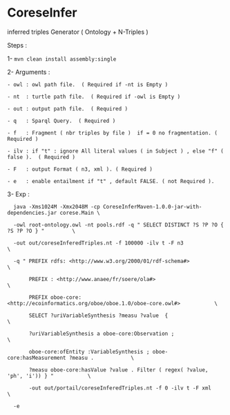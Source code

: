 

# CoreseInfer

inferred triples Generator ( Ontology + N-Triples )

Steps : 

 1- `mvn clean install assembly:single `

 2- Arguments :
 
    - owl : owl path file.  ( Required if -nt is Empty ) 
    
    - nt  : turtle path file.  ( Required if -owl is Empty ) 
    
    - out : output path file.  ( Required )
    
    - q   : Sparql Query.  ( Required )
    
    - f   : Fragment ( nbr triples by file )  if = 0 no fragmentation. ( Required )
    
    - ilv : if "t" : ignore All literal values ( in Subject ) , else "f" ( false ).  ( Required )
    
    - F   : output Format ( n3, xml ). ( Required )
    
    - e   : enable entailment if "t" , default FALSE. ( not Required ).
    
  3- Exp :
  
      java -Xms1024M -Xmx2048M -cp CoreseInferMaven-1.0.0-jar-with-dependencies.jar corese.Main \
      
      -owl root-ontology.owl -nt pools.rdf -q " SELECT DISTINCT ?S ?P ?O { ?S ?P ?O } "         \ 
      
      -out out/coreseInferedTriples.nt -f 100000 -ilv t -F n3                                   \
      
      -q " PREFIX rdfs: <http://www.w3.org/2000/01/rdf-schema#>                                 \ 
      
           PREFIX : <http://www.anaee/fr/soere/ola#>                                            \ 
           
           PREFIX oboe-core: <http://ecoinformatics.org/oboe/oboe.1.0/oboe-core.owl#>           \ 
           
           SELECT ?uriVariableSynthesis ?measu ?value  {                                        \ 
           
           ?uriVariableSynthesis a oboe-core:Observation ;                                      \  
           
           oboe-core:ofEntity :VariableSynthesis ; oboe-core:hasMeasurement ?measu .            \ 
           
           ?measu oboe-core:hasValue ?value . Filter ( regex( ?value, 'ph', 'i')) } "           \
           
           -out out/portail/coreseInferedTriples.nt -f 0 -ilv t -F xml                          \
           
      -e
     

